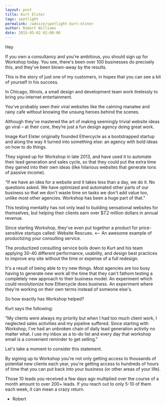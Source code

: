 ```yaml
---
layout: post
title: Kurt Elster
tags: spotlight
permalink: /advice/spotlight-kurt-elster
author: Robert Williams
date: 2015-05-02 02:00:00
---
```


Hey

If you own a consultancy and you're ambitious, you should sign up for Workshop today. You see, there's been over 100 businesses do precisely this, and they've been blown-away by the results. 

This is the story of just one of my customers, in hopes that you can see a bit of yourself in his success.

In Chicago, Illinois, a small design and development team work tirelessly to bring you internet entertainment. 

You’ve probably seen their viral websites like the calming manatee and rainy cafe without knowing the unsung heroes behind the scenes. 

Although they’ve mastered the art of making seemingly trivial website ideas go viral – at their core, they’re just a fun design agency doing great work. 

Image
Kurt Elster originally founded Ethercycle as a bootstrapped startup and along the way it turned into something else: an agency with bold ideas on how to do things.

They signed up for Workshop in late 2013, and have used it to automate their lead generation and sales cycle, so that they could put the extra time they gained into their own ideas (like hilarious websites that generate tons of passive income).

“If we have an idea for a website and it takes less than a day, we do it. No questions asked. We have optimized and automated other parts of our business so that we don't waste time on tasks we don't add value too, unlike most other agencies. Workshop has been a huge part of that.”

This testing mentality has not only lead to building sensational websites for themselves, but helping their clients earn over  $7.2 million dollars in annual revenue.

Since starting Workshop, they've even put together a product for price-sensitive startups called: Website Rescues. <-- An awesome example of productizing your consulting service. 

The productized consulting service boils down to Kurt and his team applying 30-40 different performance, usability, and design best practices to improve any site without the time or expense of a full redesign. 

It's a result of being able to try new things. Most agencies are too busy having to generate new work all the time that they can't fathom testing a completely new approach to their business model. An experiment which could revolutionize how Ethercycle does business. An experiment where they're working on their own terms instead of someone else's. 

So how exactly has Workshop helped?

Kurt says the following: 

"My clients were always my priority but when I had too much client work, I neglected sales activities and my pipeline suffered. Since starting with Workshop, I’ve had an unbroken chain of daily lead generation activity no matter what. I use my inbox as a to-do list and every day that workshop email is a convenient reminder to get selling."

Let's take a moment to consider this statement. 

By signing up to Workshop you're not only getting access to thousands of potential new clients each year, you're getting access to hundreds of hours of time that you can put back into your business (or other areas of your life). 

Those 10 leads you received a few days ago multiplied over the course of a month amount to over 200+ leads. If you reach out to only 5-10 of them each week, it can mean a crazy return.

- Robert